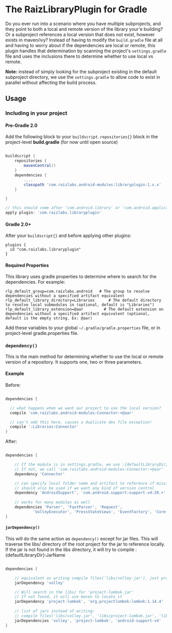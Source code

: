 The RaizLibraryPlugin for Gradle
================================

Do you ever run into a scenario where you have multiple subprojects, and they point to both a local and remote version of the library your'e building? Or a subproject references a local version that does not exist, however exists in maven/ivy? Instead of having to modify the ```build.gradle``` file at all and having to worry about if the dependencies are local or remote, this plugin handles that determination by scanning the project's ```settings.gradle``` file and uses the inclusions there to determine whether to use local vs remote. 

**Note:**  instead of simply looking for the subproject existing in the default subproject directory, we use the ```settings.gradle``` to allow code to exist in parallel without affecting the build process.

## Usage

### Including in your project

#### Pre-Gradle 2.0
Add the following block to your ```buildscript.repositories{}``` block in the project-level **build.gradle** (for now until open source) 

```groovy

buildscript {
    repositories {
        mavenCentral()
    }
    dependencies {
        ....
        classpath 'com.raizlabs.android-modules:libraryplugin:1.x.x'
    }

}

// this should come after 'com.android.library' or 'com.android.application
apply plugin: 'com.raizlabs.libraryplugin'

```

#### Gradle 2.0+

After your ```buildscript{}``` and before applying other plugins: 

```
plugins {
  id "com.raizlabs.libraryplugin"
}
```

#### Required Properties

This library uses gradle properties to determine where to search for the dependencies. For example:

```
rlp_default_group=com.raizlabs.android   # The group to resolve dependencies without a specified artifact equivalent
rlp_default_library_directory=Libraries      # The default directory to resolve local submodules in (optional, default is "Libraries")
rlp_default_library_extension=@aar         # The default extension on dependencies without a specified artifact equivalent (optional, default is the empty string. Ex: @aar)
```
Add these variables to your global ```~/.gradle/gradle.properties``` file, or in project-level gradle.properties file. 

### ```dependency()```

This is the main method for determining whether to use the local or remote version of a repository. It supports one, two or three parameters.

#### Example

Before:

```groovy 

dependencies {

  // what happens when we want our project to use the local version?
  compile 'com.raizlabs.android-modules:Connector:+@aar'

  // can't add this here, causes a duplicate dex file exception!
  compile ':Libraries:Connector'
}

```

After:

```groovy

dependencies {

    // If the module is in settings.gradle, we use :{defaultLibraryDir}:Connector
    // If not, we call 'com.raizlabs.android-modules:Connector:+@aar'
    dependency 'Connector'

    // can specify local folder name and artifact to reference if missing
    // should also be used if we want any kind of version control
    dependency 'AndroidSupport', 'com.android.support:support-v4:20.+'
  
    // works for many modules as well
    dependencies 'Parser', 'FastParser', 'Request',
            'VolleyExecutor', 'PressStateViews', 'EventFactory', 'Core'
}

```

#### ```jarDependency()```

This will do the same action as ```dependency()``` except for jar files. This will traverse the libs/ directory of the root project for the jar to reference locally. If the jar is not found in the libs directory, it will try to compile :{defaultLibraryDir}:JarName

```groovy

dependencies {

    // equivalent as writing compile files('libs/volley.jar'), just provides a much cleaner syntax
    jarDependency 'volley'

    // Will search in the libs/ for 'project-lombok.jar'
    // If not found, it will use maven to locate it
    jarDependency 'project-lombok', 'org.projectlombok:lombok:1.14.4'
 
    // list of jars instead of writing:
    // compile files('libs/volley.jar', 'libs/project-lombok.jar', 'libs/android-support-v4.jar')
    jarDependencies 'volley', 'project-lombok', 'android-support-v4'
}

```